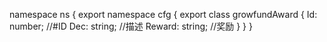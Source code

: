 namespace ns {
	export namespace cfg {
		export class growfundAward {
			Id: number;		//#ID
			Dec: string;		//描述
			Reward: string;		//奖励
		}
	}
}